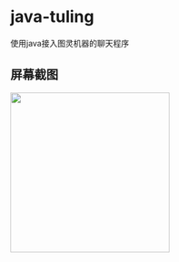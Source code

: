 # java-tuling
使用java接入图灵机器的聊天程序
## 屏幕截图
<img src="https://github.com/Coderbaobao/ionic2-tuling/new/master/Snipaste_2018-01-13_17-42-00.png.png?raw=true" width="280"/>
